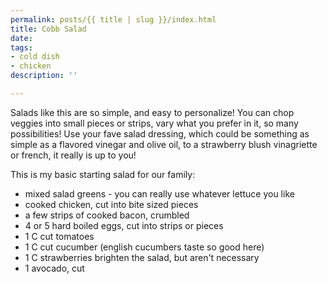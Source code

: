 ```yaml
---
permalink: posts/{{ title | slug }}/index.html
title: Cobb Salad
date: 
tags:
- cold dish
- chicken
description: ''

---
```

Salads like this are so simple, and easy to personalize! You can chop veggies into small pieces or strips, vary what you prefer in it, so many possibilities! Use your fave salad dressing, which could be something as simple as a flavored vinegar and olive oil, to a strawberry blush vinagriette or french, it really is up to you!

This is my basic starting salad for our family:

* mixed salad greens - you can really use whatever lettuce you like
* cooked chicken, cut into bite sized pieces
* a few strips of cooked bacon, crumbled
* 4 or 5 hard boiled eggs, cut into strips or pieces
* 1 C cut tomatoes
* 1 C cut cucumber (english cucumbers taste so good here)
* 1 C strawberries brighten the salad, but aren't necessary
* 1 avocado, cut